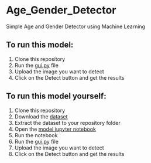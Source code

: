 # Age_Gender_Detector
Simple Age and Gender Detector using Machine Learning

## To run this model:
1. Clone this repository
2. Run the [gui.py](https://github.com/neelamdeka20/Age_Gender_Detector/blob/main/gui.py) file
3. Upload the image you want to detect
4. Click on the Detect button and get the results

## To run this model yourself:
1. Clone this repository
2. Download the [dataset](https://www.kaggle.com/datasets/jangedoo/utkface-new)
3. Extract the dataset to your repository folder
4. Open the [model jupyter notebook](https://github.com/neelamdeka20/Age_Gender_Detector/blob/main/age-gender-detection-model.ipynb)
5. Run the notebook
6. Run the [gui.py](https://github.com/neelamdeka20/Age_Gender_Detector/blob/main/gui.py) file
7. Upload the image you want to detect
8. Click on the Detect button and get the results
